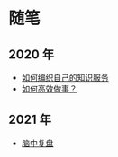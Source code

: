 # 随笔


## 2020 年
- [如何编织自己的知识服务](2020/如何编织自己的知识服务.md)
- [如何高效做事？](2020/如何高效做事.md)

## 2021 年
* [脑中复盘](2021/脑中复盘.md)

